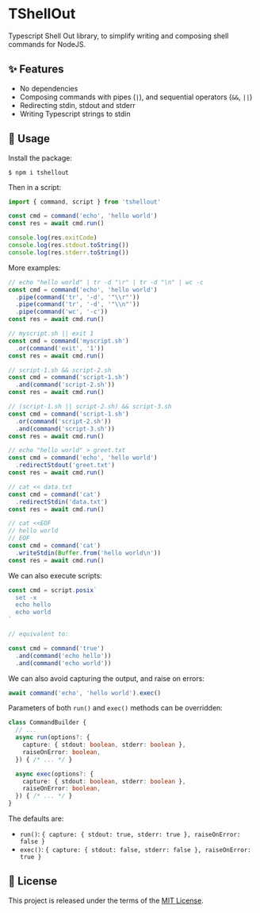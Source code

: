 # TShellOut

Typescript Shell Out library, to simplify writing and composing shell commands
for NodeJS.

## :sparkles: Features

 - No dependencies
 - Composing commands with pipes (`|`), and sequential operators (`&&`, `||`)
 - Redirecting stdin, stdout and stderr
 - Writing Typescript strings to stdin

## :memo: Usage

Install the package:

```
$ npm i tshellout
```

Then in a script:

```typescript
import { command, script } from 'tshellout'

const cmd = command('echo', 'hello world')
const res = await cmd.run()

console.log(res.exitCode)
console.log(res.stdout.toString())
console.log(res.stderr.toString())
```

More examples:

```typescript
// echo "hello world" | tr -d "\r" | tr -d "\n" | wc -c
const cmd = command('echo', 'hello world')
  .pipe(command('tr', '-d', '"\\r"'))
  .pipe(command('tr', '-d', '"\\n"'))
  .pipe(command('wc', '-c'))
const res = await cmd.run()
```

```typescript
// myscript.sh || exit 1
const cmd = command('myscript.sh')
  .or(command('exit', '1'))
const res = await cmd.run()
```

```typescript
// script-1.sh && script-2.sh
const cmd = command('script-1.sh')
  .and(command('script-2.sh'))
const res = await cmd.run()
```

```typescript
// (script-1.sh || script-2.sh) && script-3.sh
const cmd = command('script-1.sh')
  .or(command('script-2.sh'))
  .and(command('script-3.sh'))
const res = await cmd.run()
```

```typescript
// echo "hello world" > greet.txt
const cmd = command('echo', 'hello world')
  .redirectStdout('greet.txt')
const res = await cmd.run()
```

```typescript
// cat << data.txt
const cmd = command('cat')
  .redirectStdin('data.txt')
const res = await cmd.run()
```

```typescript
// cat <<EOF
// hello world
// EOF
const cmd = command('cat')
  .writeStdin(Buffer.from('hello world\n'))
const res = await cmd.run()
```

We can also execute scripts:

```typescript
const cmd = script.posix`
  set -x
  echo hello
  echo world
`

// equivalent to:

const cmd = command('true')
  .and(command('echo hello'))
  .and(command('echo world'))
```

We can also avoid capturing the output, and raise on errors:

```typescript
await command('echo', 'hello world').exec()
```

Parameters of both `run()` and `exec()` methods can be overridden:

```typescript
class CommandBuilder {
  // ...
  async run(options?: {
    capture: { stdout: boolean, stderr: boolean },
    raiseOnError: boolean,
  }) { /* ... */ }

  async exec(options?: {
    capture: { stdout: boolean, stderr: boolean },
    raiseOnError: boolean,
  }) { /* ... */ }
}
```

The defaults are:

  - `run()`: `{ capture: { stdout: true, stderr: true }, raiseOnError: false }`
  - `exec()`: `{ capture: { stdout: false, stderr: false }, raiseOnError: true }`

## :page_facing_up: License

This project is released under the terms of the [MIT License](./LICENSE.txt).
